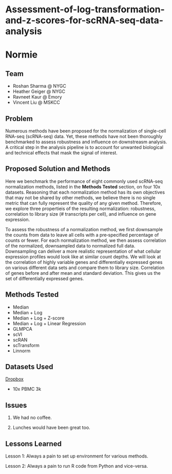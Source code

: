 # Assessment-of-log-transformation-and-z-scores-for-scRNA-seq-data-analysis

# **Normie**

## Team
* Roshan Sharma @ NYGC
* Heather Geiger @ NYGC
* Ravneet Kaur @ Emory
* Vincent Liu @ MSKCC

## Problem
Numerous methods have been proposed for the normalization of single-cell RNA-seq (scRNA-seq) data. Yet, these methods have not been thoroughly benchmarked to assess robustness and influence on downstreasm analysis. A critical step in the analysis pipeline is to account for unwanted biological and technical effects that mask the signal of interest.

## Proposed Solution and Methods
Here we benchmark the performance of eight commonly used scRNA-seq normalization methods, listed in the **Methods Tested** section, on four 10x datasets. Reasoning that each normalization method has its own objectives that may not be shared by other methods, we believe there is no single metric that can fully represent the quality of any given method. Therefore, we explore three propertieis of the resulting normalization: robustness, correlation to library size (# transcripts per cell), and influence on gene expression.

To assess the robustness of a normalization method, we first downsample the counts from data to leave all cells with a pre‐specified percentage of counts or fewer. For each normalization method, we then assess correlation of the normalized, downsampled data to normalized full data. Downsampling can deliver a more realistic representation of what cellular expression profiles would look like at similar count depths. We will look at the correlation of highly variable genes and differentially expressed genes on various different data sets and compare them to library size. Correlation of genes before and after mean and standard deviation. This gives us the set of differentially expressed genes.



## Methods Tested
* Median
* Median + Log
* Median + Log + Z-score
* Median + Log + Linear Regression
* GLMPCA
* scVI
* scRAN
* scTransform
* Linnorm

## Datasets Used
[Dropbox](https://www.dropbox.com/sh/4uk9bdtk5t8ud7z/AAAZBJmMAw6IPt_qcaLVcCtYa?dl=0)
* 10x PBMC 3k

## Issues
1) We had no coffee.

2) Lunches would have been great too.

## Lessons Learned
Lesson 1: Always a pain to set up environment for various methods.

Lesson 2: Always a pain to run R code from Python and vice-versa.
